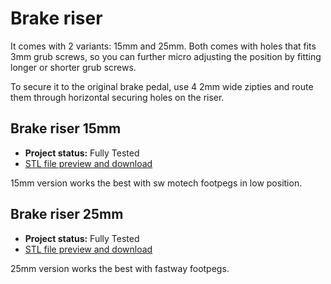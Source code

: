 # Brake riser

It comes with 2 variants: 15mm and 25mm. Both comes with holes that fits 3mm grub screws, so you can further micro adjusting the position by fitting longer or shorter grub screws.

To secure it to the original brake pedal, use 4 2mm wide zipties and route them through horizontal securing holes on the riser.

## Brake riser 15mm

* __Project status:__ Fully Tested
* [STL file preview and download](https://github.com/normanzb/g310gs/blob/master/release/23_03_20/brake_riser_15mm_ziptie)

15mm version works the best with sw motech footpegs in low position.

## Brake riser 25mm

* __Project status:__ Fully Tested
* [STL file preview and download](https://github.com/normanzb/g310gs/blob/master/release/23_03_20/brake_riser_25mm_ziptie)

25mm version works the best with fastway footpegs.